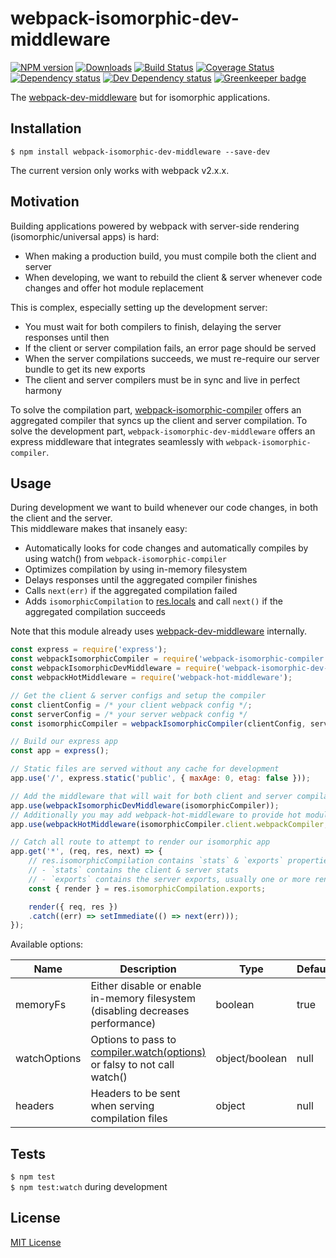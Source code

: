 # webpack-isomorphic-dev-middleware

[![NPM version][npm-image]][npm-url] [![Downloads][downloads-image]][npm-url] [![Build Status][travis-image]][travis-url] [![Coverage Status][codecov-image]][codecov-url] [![Dependency status][david-dm-image]][david-dm-url] [![Dev Dependency status][david-dm-dev-image]][david-dm-dev-url] [![Greenkeeper badge][greenkeeper-image]][greenkeeper-url]

[npm-url]:https://npmjs.org/package/webpack-isomorphic-dev-middleware
[npm-image]:http://img.shields.io/npm/v/webpack-isomorphic-dev-middleware.svg
[downloads-image]:http://img.shields.io/npm/dm/webpack-isomorphic-dev-middleware.svg
[travis-url]:https://travis-ci.org/moxystudio/webpack-isomorphic-dev-middleware
[travis-image]:http://img.shields.io/travis/moxystudio/webpack-isomorphic-dev-middleware/master.svg
[codecov-url]:https://codecov.io/gh/moxystudio/webpack-isomorphic-dev-middleware
[codecov-image]:https://img.shields.io/codecov/c/github/moxystudio/webpack-isomorphic-dev-middleware/master.svg
[david-dm-url]:https://david-dm.org/moxystudio/webpack-isomorphic-dev-middleware
[david-dm-image]:https://img.shields.io/david/moxystudio/webpack-isomorphic-dev-middleware.svg
[david-dm-dev-url]:https://david-dm.org/moxystudio/webpack-isomorphic-dev-middleware#info=devDependencies
[david-dm-dev-image]:https://img.shields.io/david/dev/moxystudio/webpack-isomorphic-dev-middleware.svg
[greenkeeper-image]:https://badges.greenkeeper.io/moxystudio/webpack-isomorphic-dev-middleware.svg
[greenkeeper-url]:https://greenkeeper.io

The [webpack-dev-middleware](https://github.com/webpack/webpack-dev-middleware) but for isomorphic applications.


## Installation

`$ npm install webpack-isomorphic-dev-middleware --save-dev`

The current version only works with webpack v2.x.x.


## Motivation

Building applications powered by webpack with server-side rendering (isomorphic/universal apps) is hard:

- When making a production build, you must compile both the client and server
- When developing, we want to rebuild the client & server whenever code changes and offer hot module replacement

This is complex, especially setting up the development server:

- You must wait for both compilers to finish, delaying the server responses until then
- If the client or server compilation fails, an error page should be served
- When the server compilations succeeds, we must re-require our server bundle to get its new exports
- The client and server compilers must be in sync and live in perfect harmony

To solve the compilation part, [webpack-isomorphic-compiler](https://github.com/moxystudio/webpack-isomorphic-compiler) offers an aggregated compiler that syncs up the client and server compilation.
To solve the development part, `webpack-isomorphic-dev-middleware` offers an express middleware that integrates seamlessly with `webpack-isomorphic-compiler`.


## Usage

During development we want to build whenever our code changes, in both the client and the server.   
This middleware makes that insanely easy:

- Automatically looks for code changes and automatically compiles by using watch() from `webpack-isomorphic-compiler`
- Optimizes compilation by using in-memory filesystem
- Delays responses until the aggregated compiler finishes
- Calls `next(err)` if the aggregated compilation failed
- Adds `isomorphicCompilation` to [res.locals](https://expressjs.com/en/api.html#res.locals) and call `next()` if the aggregated compilation succeeds

Note that this module already uses [webpack-dev-middleware](https://github.com/webpack/webpack-dev-middleware) internally.


```js
const express = require('express');
const webpackIsomorphicCompiler = require('webpack-isomorphic-compiler');
const webpackIsomorphicDevMiddleware = require('webpack-isomorphic-dev-middleware');
const webpackHotMiddleware = require('webpack-hot-middleware');

// Get the client & server configs and setup the compiler
const clientConfig = /* your client webpack config */;
const serverConfig = /* your server webpack config */
const isomorphicCompiler = webpackIsomorphicCompiler(clientConfig, serverConfig);

// Build our express app
const app = express();

// Static files are served without any cache for development
app.use('/', express.static('public', { maxAge: 0, etag: false }));

// Add the middleware that will wait for both client and server compilations to be ready
app.use(webpackIsomorphicDevMiddleware(isomorphicCompiler));
// Additionally you may add webpack-hot-middleware to provide hot module replacement
app.use(webpackHotMiddleware(isomorphicCompiler.client.webpackCompiler, { quiet: true }));

// Catch all route to attempt to render our isomorphic app
app.get('*', (req, res, next) => {
    // res.isomorphicCompilation contains `stats` & `exports` properties:
    // - `stats` contains the client & server stats
    // - `exports` contains the server exports, usually one or more render functions
    const { render } = res.isomorphicCompilation.exports;

    render({ req, res })
    .catch((err) => setImmediate(() => next(err)));
});
```

Available options:

| Name   | Description   | Type     | Default |
| ------ | ------------- | -------- | ------- |
| memoryFs | Either disable or enable in-memory filesystem (disabling decreases performance) | boolean | true |
| watchOptions | Options to pass to [compiler.watch(options)](https://github.com/moxystudio/webpack-isomorphic-compiler#watchoptions-handler) or falsy to not call watch() | object/boolean | null |
| headers | Headers to be sent when serving compilation files | object | null |


## Tests

`$ npm test`   
`$ npm test:watch` during development


## License

[MIT License](http://opensource.org/licenses/MIT)
